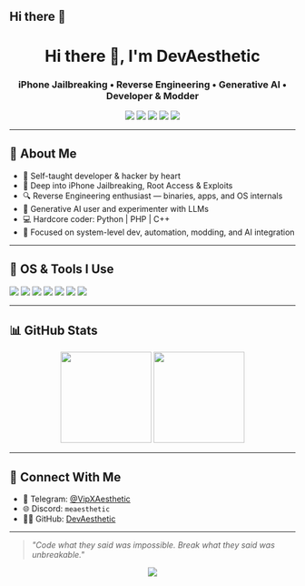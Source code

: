 ## Hi there 👋
<h1 align="center">Hi there 👋, I'm DevAesthetic</h1>
<h3 align="center">iPhone Jailbreaking • Reverse Engineering • Generative AI • Developer & Modder</h3>

<p align="center">
  <img src="https://img.shields.io/badge/Python-3776AB?style=flat&logo=python&logoColor=white" />
  <img src="https://img.shields.io/badge/PHP-777BB4?style=flat&logo=php&logoColor=white" />
  <img src="https://img.shields.io/badge/C++-00599C?style=flat&logo=c%2B%2B&logoColor=white" />
  <img src="https://img.shields.io/badge/Reverse%20Engineering-000000?style=flat&logo=gnubash&logoColor=white" />
  <img src="https://img.shields.io/badge/Jailbreak-iOS-black?style=flat&logo=apple&logoColor=white" />
</p>

---

## 🧠 About Me

- 🧩 Self-taught developer & hacker by heart  
- 📱 Deep into iPhone Jailbreaking, Root Access & Exploits  
- 🔍 Reverse Engineering enthusiast — binaries, apps, and OS internals  
- 🧠 Generative AI user and experimenter with LLMs  
- 💻 Hardcore coder: Python | PHP | C++  
- 🎯 Focused on system-level dev, automation, modding, and AI integration

---

## 🧰 OS & Tools I Use

<p align="left">
  <img src="https://img.shields.io/badge/macOS-000000?style=flat&logo=apple&logoColor=white" />
  <img src="https://img.shields.io/badge/Kali%20Linux-557C94?style=flat&logo=kalilinux&logoColor=white" />
  <img src="https://img.shields.io/badge/Windows-0078D6?style=flat&logo=windows&logoColor=white" />
  <img src="https://img.shields.io/badge/VS%20Code-007ACC?style=flat&logo=visual-studio-code&logoColor=white" />
  <img src="https://img.shields.io/badge/Xcode-147EFB?style=flat&logo=xcode&logoColor=white" />
  <img src="https://img.shields.io/badge/Termux-000000?style=flat&logo=gnubash&logoColor=white" />
  <img src="https://img.shields.io/badge/IDA%20Pro-1E1E1E?style=flat&logo=data&logoColor=white" />
</p>

---

## 📊 GitHub Stats

<p align="center">
  <img src="https://github-readme-stats.vercel.app/api?username=DevAesthetic&show_icons=true&theme=radical" height="160"/>
  <img src="https://github-readme-streak-stats.herokuapp.com?user=DevAesthetic&theme=radical&hide_border=false" height="160"/>
</p>



---

## 🔗 Connect With Me

- 💬 Telegram: [@VipXAesthetic](https://t.me/VipXAesthetic)  
- 🌐 Discord: `meaesthetic`  
- 🧑‍💻 GitHub: [DevAesthetic](https://github.com/DevAesthetic)

---

> *"Code what they said was impossible. Break what they said was unbreakable."*

<p align="center">
  <img src="https://komarev.com/ghpvc/?username=DevAesthetic&label=Profile%20Views&color=0e75b6&style=flat" />
</p>

<!--
**DevAesthetic/DevAesthetic** is a ✨ _special_ ✨ repository because its `README.md` (this file) appears on your GitHub profile.

Here are some ideas to get you started:

- 🔭 I’m currently working on ...
- 🌱 I’m currently learning ...
- 👯 I’m looking to collaborate on ...
- 🤔 I’m looking for help with ...
- 💬 Ask me about ...
- 📫 How to reach me: ...
- 😄 Pronouns: ...
- ⚡ Fun fact: ...
-->
